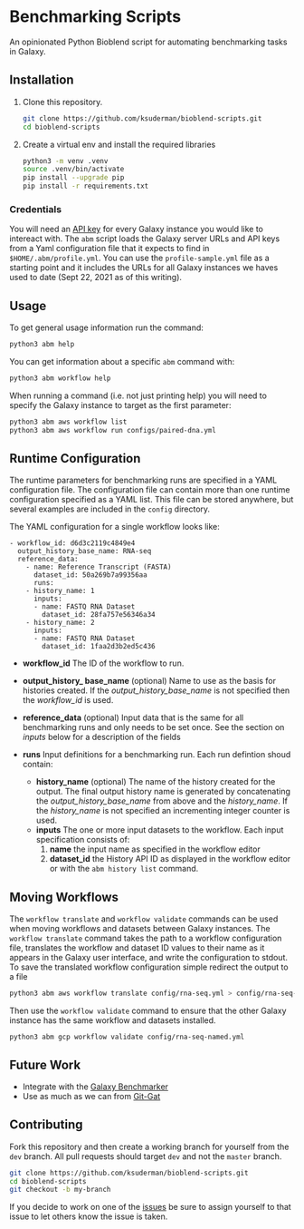 # Benchmarking Scripts
An opinionated Python Bioblend script for automating benchmarking tasks in Galaxy.



## Installation

1. Clone this repository.
   ```bash
   git clone https://github.com/ksuderman/bioblend-scripts.git
   cd bioblend-scripts
   ```
1. Create a virtual env and install the required libraries
   ```bash
   python3 -m venv .venv
   source .venv/bin/activate
   pip install --upgrade pip
   pip install -r requirements.txt
   ```

### Credentials

You will need an [API key](https://training.galaxyproject.org/training-material/faqs/galaxy/preferences_admin_api_key.html) for every Galaxy instance you would like to intereact with.  The `abm` script loads the Galaxy server URLs and API keys from a Yaml configuration file that it expects to find in `$HOME/.abm/profile.yml`.  You can use the `profile-sample.yml` file as a starting point and it includes the URLs for all Galaxy instances we haves used to date (Sept 22, 2021 as of this writing). 

## Usage

To get general usage information run the command:

```bash
python3 abm help
```

You can get information about a specific `abm` command with:

```bash
python3 abm workflow help
```

When running a command (i.e. not just printing help) you will need to specify the Galaxy instance to target as the first parameter:

```bash
python3 abm aws workflow list
python3 abm aws workflow run configs/paired-dna.yml
```

## Runtime Configuration

The runtime parameters for benchmarking runs are specified in a YAML configuration file.  The configuration file can contain more than one runtime configuration specified as a YAML list. This file can be stored anywhere, but several examples are included in the `config` directory. 

The YAML configuration for a single workflow looks like:

```
- workflow_id: d6d3c2119c4849e4
  output_history_base_name: RNA-seq
  reference_data:
    - name: Reference Transcript (FASTA)
      dataset_id: 50a269b7a99356aa
      runs:
    - history_name: 1
      inputs:
      - name: FASTQ RNA Dataset
        dataset_id: 28fa757e56346a34
    - history_name: 2
      inputs:
      - name: FASTQ RNA Dataset
        dataset_id: 1faa2d3b2ed5c436
```

- **workflow_id** 
  The ID of the workflow to run.
  
- **output_history_ base_name**  (optional)
  Name to use as the basis for histories created.  If the *output_history_base_name* is not specified then the  *workflow_id* is used.
  
- **reference_data** (optional)
  Input data that is the same for all benchmarking runs and only needs to be set once.  See the section on *inputs* below for a description of the fields

- **runs**
  Input definitions for a benchmarking run.  Each run defintion shoud contain:

  - **history_name** (optional) 
    The name of the history created for the output.  The final output history name is generated by concatenating the *output_history_base_name* from above and the *history_name*.  If the *history_name* is not specified an incrementing integer counter is used.
  - **inputs**
    The one or more input datasets to the workflow.  Each input specification consists of:
    1. **name** the input name as specified in the workflow editor
    2. **dataset_id** the History API ID as displayed in the workflow editor or with the  `abm history list` command.

## Moving Workflows

The `workflow translate` and `workflow validate` commands can be used when moving workflows and datasets between Galaxy instances.  The `workflow translate` command takes the path to a workflow configuration file, translates the workflow and dataset ID values to their name as it appears in the Galaxy user interface, and write the configuration to stdout.  To save the translated workflow configuration simple redirect the output to a file

```bash
python3 abm aws workflow translate config/rna-seq.yml > config/rna-seq-named.yml
```

Then use the `workflow validate` command to ensure that the other Galaxy instance has the same workflow and datasets installed.

```b
python3 abm gcp workflow validate config/rna-seq-named.yml
```



## Future Work

- Integrate with the [Galaxy Benchmarker](https://github.com/usegalaxy-eu/GalaxyBenchmarker)
- Use as much as we can from [Git-Gat](https://github.com/hexylena/git-gat)

## Contributing

Fork this repository and then create a working branch for yourself from the `dev` branch. All pull requests should target  `dev` and not the `master` branch.

```bash
git clone https://github.com/ksuderman/bioblend-scripts.git
cd bioblend-scripts
git checkout -b my-branch
```

If you decide to work on one of the [issues](bioblend-scripts/issues) be sure to assign yourself to that issue to let others know the issue is taken.

